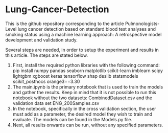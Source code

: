 # Lung-Cancer-Detection 

This is the github repository corresponding to the article Pulmonologists-Level lung cancer detection based on standard blood test analyses and smoking status using a machine learning approach: A retrospective model development and validation study.

Several steps are needed, in order to setup the experiment and results in this article. The steps are stated below.
1) First, install the required python libraries with the following command: pip install numpy pandas seaborn matplotlib scikit-learn imblearn scipy lightgbm xgboost keras tensorflow shap deslib statsmodels scikit_posthocs orange3==3.30
2) The main.ipynb is the primary notebook that is used to train the models and gather the results. Keep in mind that it is not possible to run this notebook without the two datasets: CombinedDataset.csv and the validation data set ENG_200Samples.csv
4) In the notebook, specifically in the cross validation section, the user must add as a parameter, the desired model they wish to train and evaluate. The models can be found in the Models.py file.
5) Next, all results onwards can be run, without any specified parameters.
